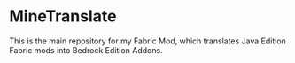 # MineTranslate
This is the main repository for my Fabric Mod, which translates Java Edition Fabric mods into Bedrock Edition Addons.
